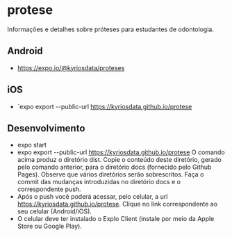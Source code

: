 # protese

Informações e detalhes sobre próteses para estudantes de odontologia.

## Android

- https://expo.io/@kyriosdata/proteses

## iOS

- `expo export --public-url https://kyriosdata.github.io/protese

## Desenvolvimento

- expo start
- expo export --public-url https://kyriosdata.github.io/protese
  O comando acima produz o diretório dist. Copie o conteúdo deste diretório, gerado pelo comando anterior, para o diretório docs (fornecido pelo Github Pages). Observe que vários diretórios serão sobrescritos.
  Faça o commit das mudanças introduzidas no diretório docs e o correspondente push.
- Após o push você poderá acessar, pelo celular, a url https://kyriosdata.github.io/protese. Clique no link correspondente ao seu celular (Android/iOS).
- O celular deve ter instalado o Explo Client (instale por meio da Apple Store ou Google Play).
